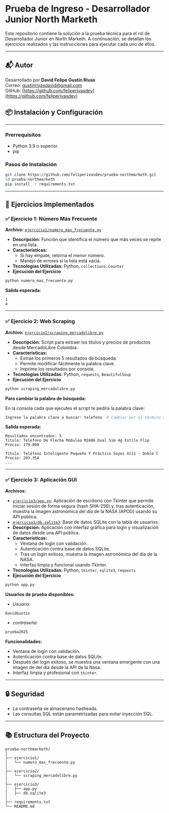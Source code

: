 # Prueba de Ingreso - Desarrollador Junior North Marketh

Este repositorio contiene la solución a la prueba técnica para el rol de Desarrollador Junior en North Marketh. A continuación, se detallan los ejercicios realizados y las instrucciones para ejecutar cada uno de ellos.

---
## 📬 Autor

Desarrollado por **David Felipe Gustin Rivas**  
Correo: gustinrivasdavid@gmail.com  
GitHub: [https://github.com/feliperivasdev](https://github.com/feliperivasdev)
## 📦 Instalación y Configuración
---
### Prerrequisitos

- Python 3.9 o superior
- pip

### Pasos de Instalación

```bash
git clone https://github.com/feliperivasdev/prueba-northmarketh.git
cd prueba-northmarketh
pip install -r requirements.txt
```

---
## 🚀 Ejercicios Implementados

### ✅ Ejercicio 1: Número Más Frecuente
**Archivo:** [`ejercicio1/numero_mas_frecuente.py`](ejercicio1/numero_mas_frecuente.py) 
- **Descripción:** Función que identifica el número que más veces se repite en una lista.
- **Características:**
  - Si hay empate, retorna el menor número.
  - Manejo de errores si la lista está vacía.
- **Tecnologías Utilizadas:** Python, `collections.Counter`
- **Ejecución del Ejercicio**
```bash
python numero_mas_frecuente.py
```

**Salida esperada:**
```
1
4
```
---

### ✅ Ejercicio 2: Web Scraping
**Archivo:** [`ejercicio2/scraping_mercadolibre.py`](ejercicio2/scraping_mercadolibre.py) 
- **Descripción:** Script para extraer los títulos y precios de productos desde MercadoLibre Colombia.
- **Características:**
  - Extrae los primeros 5 resultados de búsqueda.
  - Permite modificar fácilmente la palabra clave.
  - Imprime los resultados por consola.
- **Tecnologías Utilizadas:** Python, `requests`, `BeautifulSoup`
- **Ejecución del Ejercicio**
```bash
python scraping_mercadolibre.py
```

**Para cambiar la palabra de búsqueda:**

En la consola cada que ejecutes el script te pedira la palabra clave:

```bash
Ingrese la palabra clave a buscar: telefono  # Cambiar por el término deseado
```

**Salida esperada:**

```
Resultados encontrados: 5
Título: Telefono De Flecha Mobulaa M2406 Dual Sim 4g Estilo Flip
Precio: 179.800

Título: Teléfono Inteligente Pequeño Y Práctico Soyes Xs11 - Doble C
Precio: 203.354
...
```
---

### ✅ Ejercicio 3: Aplicación GUI
**Archivos:**  
- [`ejercicio3/app.py`](ejercicio3/app.py): Aplicación de escritorio con Tkinter que permite iniciar sesión de forma segura (hash SHA-256) y, tras autenticación, muestra la imagen astronómica del día de la NASA (APOD) usando su API pública.
- [`ejercicio3/db.sqlite3`](ejercicio3/db.sqlite3): Base de datos SQLite con la tabla de usuarios.
- **Descripción:** Aplicación con interfaz gráfica para login y visualización de datos desde una API pública.
- **Características:**
  - Ventana de login con validación.
  - Autenticación contra base de datos SQLite.
  - Tras un login exitoso, muestra la imagen astronómica del día de la NASA.
  - Interfaz limpia y funcional usando Tkinter.
- **Tecnologías Utilizadas:** Python, `tkinter`, `sqlite3`, `requests`
- **Ejecución del Ejercicio**
```bash
python app.py
```

**Usuarios de prueba disponibles:**

- *Usuario:*
```bash
DavidGustin
```
- *contraseña:*
```bash
prueba2025
```

**Funcionalidades:**

- Ventana de login con validación.
- Autenticación contra base de datos SQLite.
- Después del login exitoso, se muestra una ventana emergente con una imagen  de del dia desde la API de la Nasa.
- Interfaz limpia y profesional con `tkinter`.
---

## 🔒 Seguridad

- La contraseña se almacenano hasheada.
- Las consultas SQL están parametrizadas para evitar inyección SQL.

---
## 📚 Estructura del Proyecto

```
prueba-northmarketh/
│
├── ejercicio1/
│   └── numero_mas_frecuente.py
│
├── ejercicio2/
│   └── scraping_mercadolibre.py
│
├── ejercicio3/
│   ├── app.py
│   ├── db.sqlite3
│
├── requirements.txt
└── README.md
```


